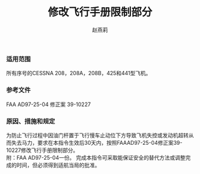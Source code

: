 ﻿---
amendno: 39-2100  
cadno: CAD1997-C208-02  
title: 修改飞行手册限制部分  
publishdate: 1997-12-30  
effdate: 1998-01-20  
acmodels: ["CESSNA 208","CESSNA 425","CESSNA 441"]  
tags: []  
engs: []  
pns: []  
mfrs: ["CESSNA"]  
admins: 中南管理局  
author: 赵燕莉  
---
  
### 适用范围  
所有序号的CESSNA 208，208A，208B，425和441型飞机。  
  
<!--more-->  
### 参考文件  
  FAA AD97-25-04 修正案 39-10227  
  
### 原因、措施和规定  

  为防止飞行过程中因油门杆置于飞行慢车止动位下方导致飞机失控或发动机超转从而失去马力，要求在本指令生效后30天内，按照FAAAD97-25-04修正案39-10227修改飞行手册限制部分。  
  附：FAA AD97-25-04一份。     完成本指令可采取能保证安全的替代方法或调整完成的时间，但必须得到适航当局的批准。  
